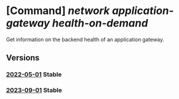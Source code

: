 # [Command] _network application-gateway health-on-demand_

Get information on the backend health of an application gateway.

## Versions

### [2022-05-01](/Resources/mgmt-plane/L3N1YnNjcmlwdGlvbnMve30vcmVzb3VyY2Vncm91cHMve30vcHJvdmlkZXJzL21pY3Jvc29mdC5uZXR3b3JrL2FwcGxpY2F0aW9uZ2F0ZXdheXMve30vZ2V0YmFja2VuZGhlYWx0aG9uZGVtYW5k/2022-05-01.xml) **Stable**

<!-- mgmt-plane /subscriptions/{}/resourcegroups/{}/providers/microsoft.network/applicationgateways/{}/getbackendhealthondemand 2022-05-01 -->

### [2023-09-01](/Resources/mgmt-plane/L3N1YnNjcmlwdGlvbnMve30vcmVzb3VyY2Vncm91cHMve30vcHJvdmlkZXJzL21pY3Jvc29mdC5uZXR3b3JrL2FwcGxpY2F0aW9uZ2F0ZXdheXMve30vZ2V0YmFja2VuZGhlYWx0aG9uZGVtYW5k/2023-09-01.xml) **Stable**

<!-- mgmt-plane /subscriptions/{}/resourcegroups/{}/providers/microsoft.network/applicationgateways/{}/getbackendhealthondemand 2023-09-01 -->
